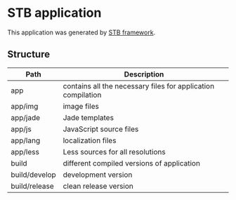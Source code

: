 STB application
===============

This application was generated by [STB framework](https://www.npmjs.org/package/stb).


## Structure

 Path          | Description
---------------|-------------
 app           | contains all the necessary files for application compilation
 app/img       | image files
 app/jade      | Jade templates
 app/js        | JavaScript source files
 app/lang      | localization files
 app/less      | Less sources for all resolutions
 build         | different compiled versions of application
 build/develop | development version
 build/release | clean release version
